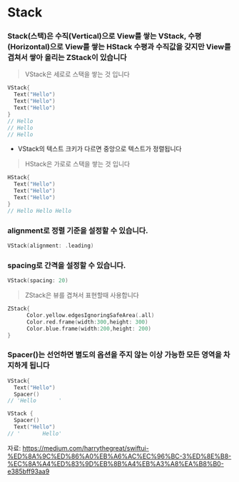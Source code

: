 # Stack

### Stack(스택)은 수직(Vertical)으로 View를 쌓는 VStack, 수평(Horizontal)으로 View를 쌓는 HStack 수평과 수직값을 갖지만 View를 겹쳐서 쌓아 올리는 ZStack이 있습니다

> VStack은 세로로 스택을 쌓는 것 입니다 
```swift
VStack{
  Text("Hello")
  Text("Hello")
  Text("Hello")
}
// Hello
// Hello
// Hello
```
* VStack의 텍스트 크키가 다르면 중앙으로 텍스트가 정렬됩니다
> HStack은 가로로 스택을 쌓는 것 입니다
```swift
HStack{
  Text("Hello")
  Text("Hello")
  Text("Hello")
}
// Hello Hello Hello
```
### alignment로 정렬 기준을 설정할 수 있습니다.
```swift
VStack(alignment: .leading)
```
### spacing로 간격을 설정할 수 있습니다.
```swift
VStack(spacing: 20)
```

> ZStack은 뷰를 겹쳐서 표현할때 사용합니다
```swift
ZStack{
      Color.yellow.edgesIgnoringSafeArea(.all)
      Color.red.frame(width:300,height: 300)
      Color.blue.frame(width:200,height: 200)
}
```
### Spacer()는 선언하면 별도의 옵션을 주지 않는 이상 가능한 모든 영역을 차지하게 됩니다
```swift
VStack{
  Text("Hello")
  Spacer()
// 'Hello       '
```
```swift
VStack {
  Spacer()
  Text("Hello")
// '       Hello'
```

자료: https://medium.com/harrythegreat/swiftui-%ED%8A%9C%ED%86%A0%EB%A6%AC%EC%96%BC-3%ED%8E%B8-%EC%8A%A4%ED%83%9D%EB%8B%A4%EB%A3%A8%EA%B8%B0-e385bff93aa9

